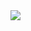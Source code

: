 <a href="https://github.com/iAbhishekBasu/Program_Dictionary/graphs/contributors">
  <img src="https://contributors-img.web.app/image?repo=iAbhishekBasu/Program_Dictionary" />
</a>


